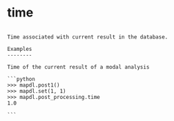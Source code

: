 # time

````{property} property PostProcessing.time: float

Time associated with current result in the database.

Examples
--------

Time of the current result of a modal analysis

```python
>>> mapdl.post1()
>>> mapdl.set(1, 1)
>>> mapdl.post_processing.time
1.0

```



````